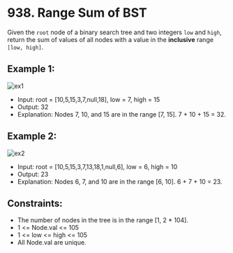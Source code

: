 # 938. Range Sum of BST

Given the `root` node of a binary search tree and two integers `low` and `high`, return the sum of values of all nodes with a value in the **inclusive** range `[low, high]`.

## Example 1:

![ex1](https://assets.leetcode.com/uploads/2020/11/05/bst1.jpg)

- Input: root = [10,5,15,3,7,null,18], low = 7, high = 15
- Output: 32
- Explanation: Nodes 7, 10, and 15 are in the range [7, 15]. 7 + 10 + 15 = 32.

## Example 2:

![ex2](https://assets.leetcode.com/uploads/2020/11/05/bst2.jpg)

- Input: root = [10,5,15,3,7,13,18,1,null,6], low = 6, high = 10
- Output: 23
- Explanation: Nodes 6, 7, and 10 are in the range [6, 10]. 6 + 7 + 10 = 23.

## Constraints:

- The number of nodes in the tree is in the range [1, 2 * 104].
- 1 <= Node.val <= 105
- 1 <= low <= high <= 105
- All Node.val are unique.